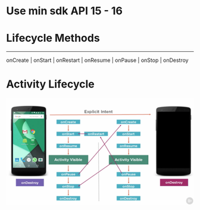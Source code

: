 # Use min sdk API 15 - 16


# Lifecycle Methods
---
onCreate | onStart | onRestart | onResume | onPause | onStop  | onDestroy 

# Activity Lifecycle

![Activity Lifecycle](images/androidActivityLifecycle.png)
